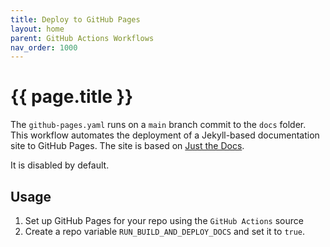 ```yaml
---
title: Deploy to GitHub Pages
layout: home
parent: GitHub Actions Workflows
nav_order: 1000
---
```


# {{ page.title }}

The `github-pages.yaml` runs on a `main` branch commit to the `docs` folder. This workflow automates the deployment of a
Jekyll-based documentation site to GitHub Pages. The site is based on [Just the Docs](https://just-the-docs.com/).

It is disabled by default.

## Usage

1. Set up GitHub Pages for your repo using the `GitHub Actions` source
2. Create a repo variable `RUN_BUILD_AND_DEPLOY_DOCS` and set it to `true`.
